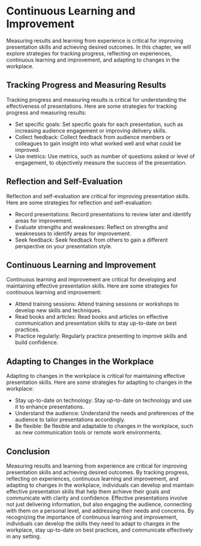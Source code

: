 Continuous Learning and Improvement
===============================================================================================

Measuring results and learning from experience is critical for improving presentation skills and achieving desired outcomes. In this chapter, we will explore strategies for tracking progress, reflecting on experiences, continuous learning and improvement, and adapting to changes in the workplace.

Tracking Progress and Measuring Results
---------------------------------------

Tracking progress and measuring results is critical for understanding the effectiveness of presentations. Here are some strategies for tracking progress and measuring results:

* Set specific goals: Set specific goals for each presentation, such as increasing audience engagement or improving delivery skills.
* Collect feedback: Collect feedback from audience members or colleagues to gain insight into what worked well and what could be improved.
* Use metrics: Use metrics, such as number of questions asked or level of engagement, to objectively measure the success of the presentation.

Reflection and Self-Evaluation
------------------------------

Reflection and self-evaluation are critical for improving presentation skills. Here are some strategies for reflection and self-evaluation:

* Record presentations: Record presentations to review later and identify areas for improvement.
* Evaluate strengths and weaknesses: Reflect on strengths and weaknesses to identify areas for improvement.
* Seek feedback: Seek feedback from others to gain a different perspective on your presentation style.

Continuous Learning and Improvement
-----------------------------------

Continuous learning and improvement are critical for developing and maintaining effective presentation skills. Here are some strategies for continuous learning and improvement:

* Attend training sessions: Attend training sessions or workshops to develop new skills and techniques.
* Read books and articles: Read books and articles on effective communication and presentation skills to stay up-to-date on best practices.
* Practice regularly: Regularly practice presenting to improve skills and build confidence.

Adapting to Changes in the Workplace
------------------------------------

Adapting to changes in the workplace is critical for maintaining effective presentation skills. Here are some strategies for adapting to changes in the workplace:

* Stay up-to-date on technology: Stay up-to-date on technology and use it to enhance presentations.
* Understand the audience: Understand the needs and preferences of the audience to tailor presentations accordingly.
* Be flexible: Be flexible and adaptable to changes in the workplace, such as new communication tools or remote work environments.

Conclusion
----------

Measuring results and learning from experience are critical for improving presentation skills and achieving desired outcomes. By tracking progress, reflecting on experiences, continuous learning and improvement, and adapting to changes in the workplace, individuals can develop and maintain effective presentation skills that help them achieve their goals and communicate with clarity and confidence. Effective presentations involve not just delivering information, but also engaging the audience, connecting with them on a personal level, and addressing their needs and concerns. By recognizing the importance of continuous learning and improvement, individuals can develop the skills they need to adapt to changes in the workplace, stay up-to-date on best practices, and communicate effectively in any setting.
